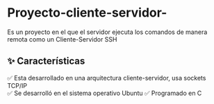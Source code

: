 # Proyecto-cliente-servidor-
Es un proyecto en el que el servidor ejecuta los comandos de manera remota como un Cliente-Servidor SSH 
## ✨ Características  
✅ Esta desarrollado en una arquitectura cliente-servidor, usa sockets TCP/IP  
✅ Se desarrolló en el sistema operativo Ubuntu 
✅ Programado en C 
